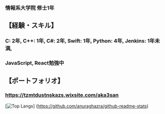 ### 情報系大学院 修士1年
## 【経験・スキル】
### C: 2年, C++: 1年, C#: 2年, Swift: 1年, Python: 4年, Jenkins: 1年未満, 
### JavaScript, React勉強中

## 【ポートフォリオ】
### https://tzmtdustnskazs.wixsite.com/aka3san
[![Top Langs](https://github-readme-stats.vercel.app/api/top-langs/?username=aka3san&layout=compact)]
(https://github.com/anuraghazra/github-readme-stats)

<!--
**aka3san/aka3san** is a ✨ _special_ ✨ repository because its `README.md` (this file) appears on your GitHub profile.

Here are some ideas to get you started:

- 🔭 I’m currently working on ...
- 🌱 I’m currently learning ...
- 👯 I’m looking to collaborate on ...
- 🤔 I’m looking for help with ...
- 💬 Ask me about ...
- 📫 How to reach me: ...
- 😄 Pronouns: ...
- ⚡ Fun fact: ...
-->
